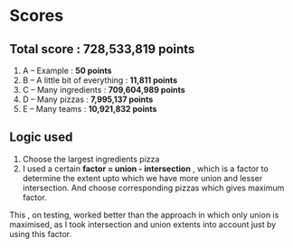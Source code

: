 # Scores
## Total score : 728,533,819 points

1. A – Example : **50 points**
2. B – A little bit of everything : **11,811 points**
3. C – Many ingredients : **709,604,989 points**
4. D – Many pizzas : **7,995,137 points**
5. E – Many teams : **10,921,832 points**

## Logic used
1. Choose the largest ingredients pizza
2. I used a certain **factor = union - intersection** , which is a factor to determine
the extent upto which we have more union and lesser intersection.
And choose corresponding pizzas which gives maximum factor.

This , on testing, worked better than the approach in which only union is maximised,
as I took intersection and union extents into account just by using this factor.
